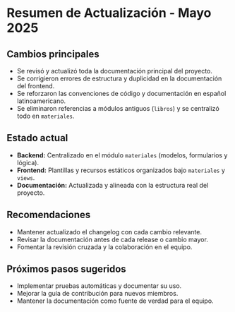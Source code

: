 # Resumen de Actualización - Mayo 2025

## Cambios principales
- Se revisó y actualizó toda la documentación principal del proyecto.
- Se corrigieron errores de estructura y duplicidad en la documentación del frontend.
- Se reforzaron las convenciones de código y documentación en español latinoamericano.
- Se eliminaron referencias a módulos antiguos (`libros`) y se centralizó todo en `materiales`.

## Estado actual
- **Backend:** Centralizado en el módulo `materiales` (modelos, formularios y lógica).
- **Frontend:** Plantillas y recursos estáticos organizados bajo `materiales` y `views`.
- **Documentación:** Actualizada y alineada con la estructura real del proyecto.

## Recomendaciones
- Mantener actualizado el changelog con cada cambio relevante.
- Revisar la documentación antes de cada release o cambio mayor.
- Fomentar la revisión cruzada y la colaboración en el equipo.

## Próximos pasos sugeridos
- Implementar pruebas automáticas y documentar su uso.
- Mejorar la guía de contribución para nuevos miembros.
- Mantener la documentación como fuente de verdad para el equipo.
